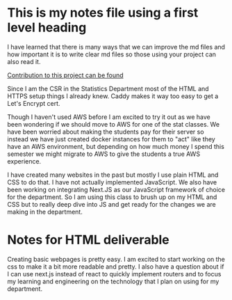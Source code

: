 # This is my notes file using a first level heading

I have learned that there is many ways that we can improve the md files and how important it is to write clear md files so those using your project can also read it.

[Contribution to this project can be found](README.md)

Since I am the CSR in the Statistics Department most of the HTML and HTTPS setup things I already knew. Caddy makes it way too easy to get a Let's Encrypt cert.

Though I haven't used AWS before I am excited to try it out as we have been wondering if we should move to AWS for one of the stat classes. We have been worried about making the students pay for their server so instead we have just created docker instances for them to "act" like they have an AWS environment, but depending on how much money I spend this semester we might migrate to AWS to give the students a true AWS experience.

I have created many websites in the past but mostly I use plain HTML and CSS to do that. I have not actually implemented JavaScript. We also have been working on integrating Next.JS as our JavaScript framework of choice for the department. So I am using this class to brush up on my HTML and CSS but to really deep dive into JS and get ready for the changes we are making in the department.

# Notes for HTML deliverable

Creating basic webpages is pretty easy. I am excited to start working on the css to make it a bit more readable and pretty. I also have a question about if I can use next.js instead of react to quickly implement routers and to focus my learning and engineering on the technology that I plan on using for my department.
